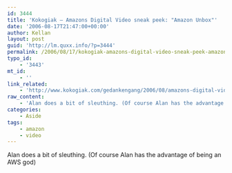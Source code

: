 ```yaml
---
id: 3444
title: 'Kokogiak – Amazons Digital Video sneak peek: "Amazon Unbox"'
date: '2006-08-17T21:47:00+00:00'
author: Kellan
layout: post
guid: 'http://lm.quxx.info/?p=3444'
permalink: /2006/08/17/kokogiak-amazons-digital-video-sneak-peek-amazon-unbox/
typo_id:
    - '3443'
mt_id:
    - ''
link_related:
    - 'http://www.kokogiak.com/gedankengang/2006/08/amazons-digital-video-sneak-peek.html'
raw_content:
    - 'Alan does a bit of sleuthing. (Of course Alan has the advantage of being an AWS god)'
categories:
    - Aside
tags:
    - amazon
    - video
---
```


Alan does a bit of sleuthing. (Of course Alan has the advantage of being an AWS god)